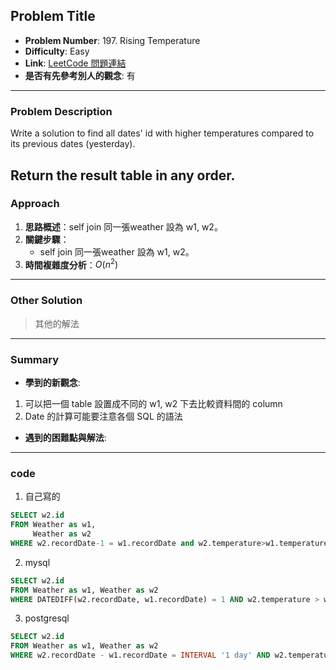 ## Problem Title

- **Problem Number**:  197. Rising Temperature
- **Difficulty**: Easy
- **Link**: [LeetCode 問題連結](https://leetcode.com/problems/rising-temperature/description/?envType=study-plan-v2&envId=top-sql-50)
- **是否有先參考別人的觀念**: 有
---

### Problem Description

Write a solution to find all dates' id with higher temperatures compared to its previous dates (yesterday).

Return the result table in any order.
---

### Approach

1. **思路概述**：self join 同一張weather 設為 w1, w2。
2. **關鍵步驟**：
   - self join 同一張weather 設為 w1, w2。
3. **時間複雜度分析**：$O(n^2)$

---

### Other Solution

> 其他的解法

---
### Summary

- **學到的新觀念**: 
1. 可以把一個 table 設置成不同的 w1, w2 下去比較資料間的 column
2. Date 的計算可能要注意各個 SQL 的語法
- **遇到的困難點與解法**:

---

### code
1. 自己寫的
```sql
SELECT w2.id
FROM Weather as w1,
     Weather as w2
WHERE w2.recordDate-1 = w1.recordDate and w2.temperature>w1.temperature;
```

2. mysql
```sql
SELECT w2.id
FROM Weather as w1, Weather as w2
WHERE DATEDIFF(w2.recordDate, w1.recordDate) = 1 AND w2.temperature > w1.temperature;

```

3. postgresql
```sql
SELECT w2.id
FROM Weather as w1, Weather as w2
WHERE w2.recordDate - w1.recordDate = INTERVAL '1 day' AND w2.temperature > w1.temperature;
```